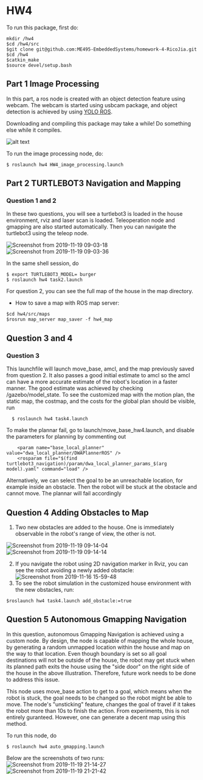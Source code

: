 # HW4

To run this package, first do: 
```
mkdir /hw4
$cd /hw4/src
$git clone git@github.com:ME495-EmbeddedSystems/homework-4-RicoJia.git
$cd /hw4
$catkin_make
$source devel/setup.bash
```

## Part 1 Image Processing 
In this part, a ros node is created with an object detection feature using webcam. The webcam is started using usbcam package, and object detection is achieved by using [YOLO ROS](https://github.com/leggedrobotics/darknet_ros). 

Downloading and compiling this package may take a while! Do something else while it compiles.

![alt text](https://user-images.githubusercontent.com/39393023/69156072-7ca20d80-0aa8-11ea-9b87-e6163735c16d.png)

To run the image processing node, do: 

```
$ roslaunch hw4 HW4_image_processing.launch
```

## Part 2 TURTLEBOT3 Navigation and Mapping
### Question 1 and 2
In these two questions, you will see a turtlebot3 is loaded in the house environment, rviz and laser scan is loaded. Teleoperation node and gmapping are also started automatically. Then you can navigate the turtlebot3 using the teleop node. 

![Screenshot from 2019-11-19 09-03-18](https://user-images.githubusercontent.com/39393023/69158166-9bee6a00-0aab-11ea-9c81-7905d5dfe678.png)
![Screenshot from 2019-11-19 09-03-36](https://user-images.githubusercontent.com/39393023/69158174-9ee95a80-0aab-11ea-9a56-d5113224431d.png)

In the same shell session, do 
```
$ export TURTLEBOT3_MODEL= burger
$ roslaunch hw4 task2.launch
```

For question 2, you can see the full map of the house in the map directory. 
- How to save a map with ROS map server:

```
$cd hw4/src/maps
$rosrun map_server map_saver -f hw4_map
```

## Question 3 and 4
### Question 3
This launchfile will launch move_base, amcl, and the map previously saved from question 2. It also passes a good initial estimate to amcl
so the amcl can have a more accurate estimate of the robot's location in a faster manner. The good estimate was achieved by checking /gazebo/model_state.
To see the customized map with the motion plan, the static map, the costmap, and the costs for the global plan should be visible, run
```
  $ roslaunch hw4 task4.launch
```

To make the plannar fail, go to launch/move_base_hw4.launch, and disable the parameters for planning by commenting out
```
    <param name="base_local_planner" value="dwa_local_planner/DWAPlannerROS" />
    <rosparam file="$(find turtlebot3_navigation)/param/dwa_local_planner_params_$(arg model).yaml" command="load" />
```

  Alternatively, we can select the goal to be an unreachable location, for example inside an obstacle. Then the robot will be stuck at the obstacle and cannot move. The plannar will fail accordingly

## Question 4 Adding Obstacles to Map
1. Two new obstacles are added to the house. One is immediately observable in the robot's range of view, the other is not.

![Screenshot from 2019-11-19 09-14-04](https://user-images.githubusercontent.com/39393023/69159111-0e137e80-0aad-11ea-8b49-c19f963174f4.png)
![Screenshot from 2019-11-19 09-14-14](https://user-images.githubusercontent.com/39393023/69159112-0e137e80-0aad-11ea-8a23-e5db3c883837.png)

2. If you navigate the robot using 2D navigation marker in Rviz, you can see the robot avoiding a newly added obstacle:
![Screenshot from 2019-11-16 15-59-48](https://user-images.githubusercontent.com/39393023/69159343-63e82680-0aad-11ea-9315-cf4736c4cac7.png)
3. To see the robot simulation in the customized house environment with the new obstacles, run:
```
$roslaunch hw4 task4.launch add_obstacle:=true
```

## Question 5 Autonomous Gmapping Navigation

In this question, autonomous Gmapping Navigation is achieved using a custom node. By design, the node is capable of mapping the whole house,  by generating a random unmapped location within the house and map on the way to that location. Even though boundary is set so all goal destinations will not be outside of the house, the robot may get stuck when its planned path exits the house using the "side door" on the right side of the house in the above illustration. 
Therefore, future work needs to be done to address this issue. 

This node uses move_base action to get to a goal, which means when the robot is stuck, the goal needs to be changed so the robot might be able to move. The node's "unsticking" feature, changes the goal of travel if it takes the robot more than 10s to finish the action. From experiments, this is not entirely guranteed. However, one can generate a decent map using this method.

To run this node, do
```
$ roslaunch hw4 auto_gmapping.launch 
```
Below are the screenshots of two runs:
![Screenshot from 2019-11-19 21-14-27](https://user-images.githubusercontent.com/39393023/69206211-ad6a5d00-0b11-11ea-832d-3949557b8fb5.png)
![Screenshot from 2019-11-19 21-21-42](https://user-images.githubusercontent.com/39393023/69206564-a001a280-0b12-11ea-817a-01ab38ddcd25.png)






